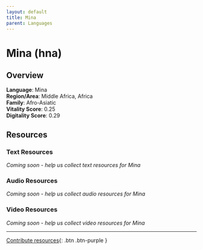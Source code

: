 ```yaml
---
layout: default
title: Mina
parent: Languages
---
```


# Mina (hna)

## Overview

**Language**: Mina  
**Region/Area**: Middle Africa, Africa  
**Family**: Afro-Asiatic  
**Vitality Score**: 0.25  
**Digitality Score**: 0.29  

## Resources

### Text Resources
*Coming soon - help us collect text resources for Mina*

### Audio Resources
*Coming soon - help us collect audio resources for Mina*

### Video Resources
*Coming soon - help us collect video resources for Mina*

---

[Contribute resources](https://fairtrain.github.io/){: .btn .btn-purple }
